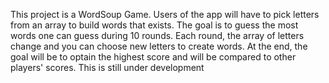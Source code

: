 This project is a WordSoup Game.
Users of the app will have to pick letters from an array to build words that exists.
The goal is to guess the most words one can guess during 10 rounds. Each round, the array of letters change and you can choose new letters to create words.
At the end, the goal will be to optain the highest score and will be compared to other players' scores. This is still under development
